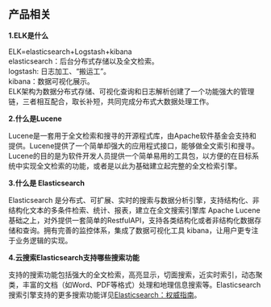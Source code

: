## 产品相关
**1.ELK是什么**</br>

ELK=elasticsearch+Logstash+kibana </br>
elasticsearch：后台分布式存储以及全文检索。 </br>
logstash: 日志加工、“搬运工”。</br>
kibana：数据可视化展示。 </br>
ELK架构为数据分布式存储、可视化查询和日志解析创建了一个功能强大的管理链，三者相互配合，取长补短，共同完成分布式大数据处理工作。</br>

**2.什么是Lucene**</br>

Lucene是一套用于全文检索和搜寻的开源程式库，由Apache软件基金会支持和提供。Lucene提供了一个简单却强大的应用程式接口，能够做全文索引和搜寻。Lucene的目的是为软件开发人员提供一个简单易用的工具包，以方便的在目标系统中实现全文检索的功能，或者是以此为基础建立起完整的全文检索引擎。</br>

**3.什么是 Elasticsearch**</br>

Elasticsearch 是分布式、可扩展、实时的搜索与数据分析引擎，支持结构化、非结构化文本的多条件检索、统计、报表，建立在全文搜索引擎库 Apache Lucene基础之上，对外提供一套简单的RestfulAPI，支持各类结构化或者非结构化数据存储和查询。拥有完善的监控体系，集成了数据可视化工具 kibana，让用户更专注于业务逻辑的实现。</br>

**4.云搜索Elasticsearch支持哪些搜索功能**</br>

支持的搜索功能包括强大的全文检索，高亮显示，切面搜索，近实时索引，动态聚类，丰富的文档（如Word、PDF等格式）处理和地理信息搜索等。Elasticsearch搜索引擎支持的更多搜索功能详见[Elasticsearch：权威指南](https://www.elastic.co/guide/en/elasticsearch/reference/5.6/getting-started.html)。</br>


